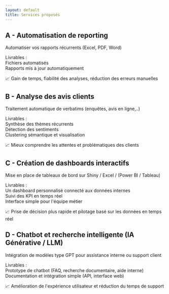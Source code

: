 ```yaml
---
layout: default
title: Services proposés
---
```



## A - Automatisation de reporting
Automatiser vos rapports récurrents (Excel, PDF, Word)

Livrables :  
Fichiers automatisés  
Rapports mis à jour automatiquement  

📈 Gain de temps, fiabilité des analyses, réduction des erreurs manuelles


## B - Analyse des avis clients
Traitement automatique de verbatims (enquêtes, avis en ligne,..)

Livrables :  
Synthèse des thèmes récurrents  
Détection des sentiments  
Clustering sémantique et visualisation  

📈 Mieux comprendre les attentes et problématiques des clients


## C - Création de dashboards interactifs
Mise en place de tableaux de bord sur Shiny / Excel / (Power BI / Tableau)

Livrables :  
Un dashboard personnalisé connecté aux données internes  
Suivi des KPI en temps réel  
Interface simple pour l'équipe métier  

📈 Prise de décision plus rapide et pilotage basé sur les données en temps réel


## D - Chatbot et recherche intelligente (IA Générative / LLM)
Intégration de modèles type GPT pour assistance interne ou support client

Livrables :  
Prototype de chatbot (FAQ, recherche documentaire, aide interne)  
Documentation et intégration simple (API, interface web)  

📈 Amélioration de l'expérience utilisateur et réduction du temps de support

